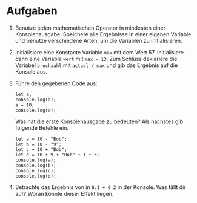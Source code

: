 # Aufgaben 

1. Benutze jeden mathematischen Operator in mindesten einer Konsolenausgabe. Speichere alle Ergebnisse in einer eigenen Variable und benutze verschiedene Arten, um die Variablen zu initialisieren.
2. Initialisiere eine Konstante Variable `max` mit dem Wert 57. Initialisiere dann eine Variable `wert` mit `max - 13`. Zum Schluss deklariere die Variabel `bruchzahl` mit `actual / max` und gib das Ergebnis auf die Konsole aus.
3. Führe den gegebenen Code aus: 
    
    ````    
    let a;
    console.log(a);
    a = 10;
    console.log(a);
    ````
    Was hat die erste Konsolenausgabe zu bedeuten? Als nächstes gib folgende Befehle ein. 

    ````    
    let a = 10 - "Bob";
    let b = 10 - "9";
    let c = 10 + "Bob";
    let d = 10 + 9 + "Bob" + 1 + 3;
    console.log(a);
    console.log(b);
    console.log(c);
    console.log(d);
    ````


4. Betrachte das Ergebnis von in `0.1 + 0.2` in der Konsole. Was fällt dir auf? Woran könnte dieser Effekt liegen.